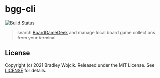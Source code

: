 # bgg-cli

[![Build Status](https://api.travis-ci.com/boldandbrad/bgg-cli.svg?branch=main)](https://travis-ci.com/github/boldandbrad/bgg-cli)
<!-- [![codecov](https://codecov.io/gh/boldandbrad/bgg-cli/branch/main/graph/badge.svg)](https://codecov.io/gh/boldandbrad/bgg-cli) -->
<!-- [![Docs](https://img.shields.io/website?down_message=down&label=docs&up_message=online&url=https%3A%2F%2Fboldandbrad.github.io%2Fbgg-cli%2F)](https://boldandbrad.github.io/bgg-cli/) -->
<!-- [![PyPI](https://img.shields.io/pypi/v/bgg-cli)](https://pypi.org/project/bgg-cli/) -->
<!-- ![PyPI - Downloads](https://img.shields.io/pypi/dm/bgg-cli) -->

> search [BoardGameGeek](https://boardgamegeek.com) and manage local board game collections from your terminal.

<!-- ## Install

```zsh
brew tap boldandbrad/homebrew-tap
brew install bgg-cli
```

or

```zsh
pipx install bgg-cli
```

or

```zsh
pip install bgg-cli
``` -->

<!-- > For more details, read the **bgg-cli** [install guide](https://boldandbrad.github.io/bgg-cli/#/install).

## Usage

```zsh
bgg
```

> For more usage details, read the **bgg-cli** [usage guide](https://boldandbrad.github.io/bgg-cli/#/usage). -->

<!-- ```zsh
bgg update | <collection> # update all collections or a specific one
bgg search <query> # search bgg for a game or expansion
bgg hot # get current bgg hotness list of games/expansion
bgg open <bgg_id> # open a boardgame or expansion on boardgamegeek.com
bgg get <bgg_id> # view details of a boardgame

bgg new <collection> # create a new collection
bgg delete <collection> # delete a collection
bgg add <collection> <bgg_id> # add a boardgame or expansion to a collection
bgg drop <collection> <bgg_id> # remove a boardgame or expansion from a collection
bgg ls # list all collections
bgg list <collection> # list all games and expansions in a collection
bgg find <collection> # search for a game or expansion in a collection
bgg export <collection> # export a collection to csv or another format
bgg config # manage bgg-cli configs
``` -->

## License

Copyright (c) 2021 Bradley Wojcik. Released under the MIT License. See
[LICENSE](LICENSE) for details.
